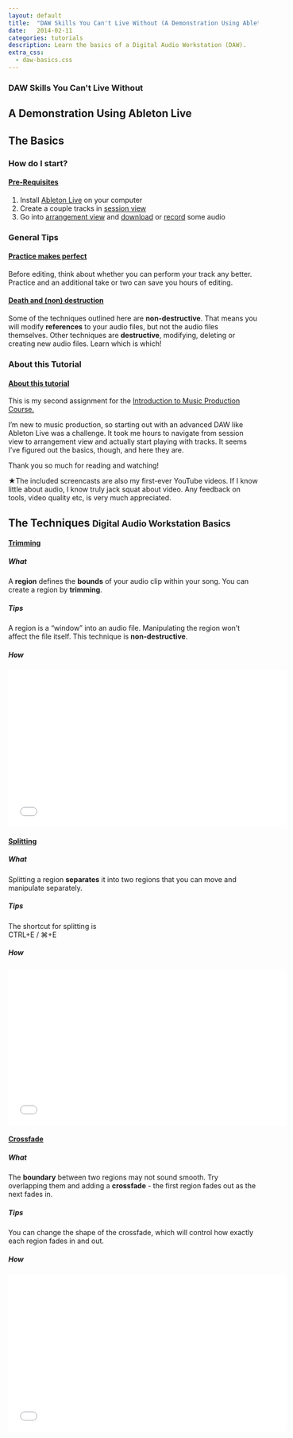 ```yaml
---
layout: default
title:  "DAW Skills You Can't Live Without (A Demonstration Using Ableton Live)"
date:   2014-02-11
categories: tutorials
description: Learn the basics of a Digital Audio Workstation (DAW).
extra_css:
  - daw-basics.css
---
```

<section>
  <article id="daw-skills">
    <h1>DAW Skills You Can't Live Without</h1>
    <h2 class="subtitle">A Demonstration Using Ableton Live</h2>
    <div class="clear"></div>
    <section id="basics" class="basics">
      <h2>The Basics</h2>
      <div class="content">
        <section>
          <h3>How do I start?</h3>
          <div class="panel-group" id="pre-requisites">
            <div class="panel panel-default">
              <div class="panel-heading">
                <h4 class="panel-title">
                  <a data-toggle="collapse" data-parent="#pre-requisites" href="#pre-requisites-list">
                    Pre-Requisites
                  </a>
                </h4>
              </div>
              <div id="pre-requisites-list" class="panel-collapse collapse in">
                <div class="panel-body">
                  <ol>
                    <li>Install <a href="https://www.ableton.com/">Ableton Live</a> on your computer</li>
                    <li>Create a couple tracks in <a href="https://www.ableton.com/en/articles/getting-started-5-working-session-view/">session view</a></li>
                    <li>Go into <a href="https://www.ableton.com/en/articles/getting-started-7-session-arrangement-view/">arrangement view</a> and <a href="http://www.musicradar.com/news/tech/free-music-samples-download-loops-hits-and-multis-217833/1">download</a> or <a href="/tutorials/pickup-connections">record</a> some audio</li>
                  </ol>
                </div>
              </div>
            </div>
          </div>
        </section>
        <section>
          <h3>General Tips</h3>
          <div class="panel-group" id="general-tips">
            <div class="panel panel-default">
              <div class="panel-heading">
                <h4 class="panel-title">
                  <a data-toggle="collapse" data-parent="#general-tips" href="#general-tips-practice">
                    Practice makes perfect
                  </a>
                </h4>
              </div>
              <div id="general-tips-practice" class="panel-collapse collapse in">
                <div class="panel-body">
                  <p>Before editing, think about whether you can perform your track any better. Practice and an additional take or two can save you hours of editing.</p>
                </div>
              </div>
            </div>
            <div class="panel panel-default">
              <div class="panel-heading">
                <h4 class="panel-title">
                  <a data-toggle="collapse" data-parent="#general-tips" href="#general-tips-destruction">
                    Death and (non) destruction
                  </a>
                </h4>
              </div>
              <div id="general-tips-destruction" class="panel-collapse collapse">
                <div class="panel-body">
                  <p>Some of the techniques outlined here are <strong>non-destructive</strong>. That means you will modify <strong>references</strong></strong> to your audio files, but not the audio files themselves. Other techniques are <strong>destructive</strong>, modifying, deleting or creating new audio files. Learn which is which!</p>
                </div>
              </div>
            </div>
          </div>
        </section>
        <section>
          <h3>About this Tutorial</h3>
          <div class="panel-group" id="about-tutorial">
            <div class="panel panel-default">
              <div class="panel-heading">
                <h4 class="panel-title">
                  <a data-toggle="collapse" data-parent="#about-tutorial" href="#about-tutorial-content">
                    About this tutorial
                  </a>
                </h4>
              </div>
              <div id="about-tutorial-content" class="panel-collapse collapse in">
                <div class="panel-body">
                  <p>This is my second assignment for the <a href="https://www.coursera.org/course/musicproduction">Introduction to Music Production Course.</a></p>
                  <p>I’m new to music production, so starting out with an advanced DAW like Ableton Live was a challenge. It took me hours to navigate from session view to arrangement view and actually start playing with tracks. It seems I’ve figured out the basics, though, and here they are.</p>
                  <p>Thank you so much for reading and watching!</p>
                </div>
              </div>
            </div>
          </div>
        </section>
        <p class="info"><span class="icon">★</span>The included screencasts are also my first-ever YouTube videos. If I know little about audio, I know truly jack squat about video. Any feedback on tools, video quality etc, is very much appreciated.</p>
      </div>
      <div class="clear"></div>
    </section>
    <section class="techniques">
      <h2>
        The Techniques
        <small>Digital Audio Workstation Basics</small>
      </h2>
      <div class="panel-group" id="techniques-accordion">
        <div class="panel panel-default">
          <div class="panel-heading">
            <h4 class="panel-title">
              <a data-parent="#techniques-accordion" data-toggle="collapse" href="#techniques-trimming">
                Trimming
              </a>
            </h4>
          </div>
          <div id="techniques-trimming" class="panel-collapse collapse in">
            <div class="panel-body">
              <section class="technique-info">
                <section class="about">
                  <h5>What</h5>
                  <p>A <strong>region</strong> defines the <strong>bounds</strong> of your audio clip within your song. You can create a region by <strong>trimming</strong>.</p>
                </section>
                <section class="tips">
                  <h5>Tips</h5>
                  <p>A region is a “window” into an audio file. Manipulating the region won’t affect the file itself. This technique is <strong>non-destructive</strong>.</p>
                </section>
              </section>
              <section class="how">
                <h5>How</h5>
                <iframe width="560" height="315" src="//www.youtube.com/embed/2j16BiUo2RM" frameborder="0" allowfullscreen></iframe>
              </section>
            </div>
          </div>
        </div>
        <div class="panel panel-default">
          <div class="panel-heading">
            <h4 class="panel-title">
              <a data-parent="#techniques-accordion" data-toggle="collapse" href="#techniques-splitting">
                Splitting
              </a>
            </h4>
          </div>
          <div id="techniques-splitting" class="panel-collapse collapse">
            <div class="panel-body">
              <section class="technique-info">
                <section class="about">
                  <h5>What</h5>
                  <p>Splitting a region <strong>separates</strong> it into two regions that you can move and manipulate separately.</p>
                </section>
                <section class="tips">
                  <h5>Tips</h5>
                  <p>The shortcut for splitting is<br>CTRL+E / ⌘+E</p>
                </section>
              </section>
              <section class="how">
                <h5>How</h5>
                <iframe width="560" height="315" src="//www.youtube.com/embed/Il0p8GjKAFU" frameborder="0" allowfullscreen></iframe>
              </section>
            </div>
          </div>
        </div>
        <div class="panel panel-default">
          <div class="panel-heading">
            <h4 class="panel-title">
              <a data-parent="#techniques-accordion" data-toggle="collapse" href="#techniques-crossfade">
                Crossfade
              </a>
            </h4>
          </div>
          <div id="techniques-crossfade" class="panel-collapse collapse">
            <div class="panel-body">
              <section class="technique-info">
                <section class="about">
                  <h5>What</h5>
                  <p>The <strong>boundary</strong> between two regions may not sound smooth. Try overlapping them and adding a <strong>crossfade</strong> - the first region fades out as the next fades in.</p>
                </section>
                <section class="tips">
                  <h5>Tips</h5>
                  <p>You can change the shape of the crossfade, which will control how exactly each region fades in and out.</p>
                </section>
              </section>
              <section class="how">
                <h5>How</h5>
                <iframe width="560" height="315" src="//www.youtube.com/embed/HTerXI6pDv0" frameborder="0" allowfullscreen></iframe>
              </section>
            </div>
          </div>
        </div>
        <!--
        <div class="panel panel-default">
          <div class="panel-heading">
            <h4 class="panel-title">
              <a data-parent="#techniques-accordion" data-toggle="collapse" href="#techniques-trimming">
                Trimming
              </a>
            </h4>
          </div>
          <div id="techniques-trimming" class="panel-collapse collapse in">
            <div class="panel-body">
              <section class="technique-info">
                <section class="about">
                  <h5>What</h5>
                  <p>A <strong>region</strong> defines the <strong>bounds</strong> of your audio clip within your song. You can create a region by <strong>trimming</strong>.</p>
                </section>
                <section class="tips">
                  <h5>Tips</h5>
                  <p>A region is a “window” into an audio file. Manipulating the region won’t affect the file itself. This technique is <strong>non-destructive</strong>.</p>
                </section>
              </section>
              <section class="how">
                <h5>How</h5>
                <iframe width="560" height="315" src="//www.youtube.com/embed/2j16BiUo2RM" frameborder="0" allowfullscreen></iframe>
              </section>
            </div>
          </div>
        </div>

        <div class="panel panel-default">
          <div class="panel-heading">
            <h4 class="panel-title">
              <a data-parent="#techniques-accordion" data-toggle="collapse" href="#techniques-trimming">
                Trimming
              </a>
            </h4>
          </div>
          <div id="techniques-trimming" class="panel-collapse collapse in">
            <div class="panel-body">
              <section class="technique-info">
                <section class="about">
                  <h5>What</h5>
                  <p>A <strong>region</strong> defines the <strong>bounds</strong> of your audio clip within your song. You can create a region by <strong>trimming</strong>.</p>
                </section>
                <section class="tips">
                  <h5>Tips</h5>
                  <p>A region is a “window” into an audio file. Manipulating the region won’t affect the file itself. This technique is <strong>non-destructive</strong>.</p>
                </section>
              </section>
              <section class="how">
                <h5>How</h5>
                <iframe width="560" height="315" src="//www.youtube.com/embed/2j16BiUo2RM" frameborder="0" allowfullscreen></iframe>
              </section>
            </div>
          </div>
        </div>

        <div class="panel panel-default">
          <div class="panel-heading">
            <h4 class="panel-title">
              <a data-parent="#techniques-accordion" data-toggle="collapse" href="#techniques-trimming">
                Trimming
              </a>
            </h4>
          </div>
          <div id="techniques-trimming" class="panel-collapse collapse in">
            <div class="panel-body">
              <section class="technique-info">
                <section class="about">
                  <h5>What</h5>
                  <p>A <strong>region</strong> defines the <strong>bounds</strong> of your audio clip within your song. You can create a region by <strong>trimming</strong>.</p>
                </section>
                <section class="tips">
                  <h5>Tips</h5>
                  <p>A region is a “window” into an audio file. Manipulating the region won’t affect the file itself. This technique is <strong>non-destructive</strong>.</p>
                </section>
              </section>
              <section class="how">
                <h5>How</h5>
                <iframe width="560" height="315" src="//www.youtube.com/embed/2j16BiUo2RM" frameborder="0" allowfullscreen></iframe>
              </section>
            </div>
          </div>
        </div>

        <div class="panel panel-default">
          <div class="panel-heading">
            <h4 class="panel-title">
              <a data-parent="#techniques-accordion" data-toggle="collapse" href="#techniques-trimming">
                Trimming
              </a>
            </h4>
          </div>
          <div id="techniques-trimming" class="panel-collapse collapse in">
            <div class="panel-body">
              <section class="technique-info">
                <section class="about">
                  <h5>What</h5>
                  <p>A <strong>region</strong> defines the <strong>bounds</strong> of your audio clip within your song. You can create a region by <strong>trimming</strong>.</p>
                </section>
                <section class="tips">
                  <h5>Tips</h5>
                  <p>A region is a “window” into an audio file. Manipulating the region won’t affect the file itself. This technique is <strong>non-destructive</strong>.</p>
                </section>
              </section>
              <section class="how">
                <h5>How</h5>
                <iframe width="560" height="315" src="//www.youtube.com/embed/2j16BiUo2RM" frameborder="0" allowfullscreen></iframe>
              </section>
            </div>
          </div>
        </div>

        <div class="panel panel-default">
          <div class="panel-heading">
            <h4 class="panel-title">
              <a data-parent="#techniques-accordion" data-toggle="collapse" href="#techniques-trimming">
                Trimming
              </a>
            </h4>
          </div>
          <div id="techniques-trimming" class="panel-collapse collapse in">
            <div class="panel-body">
              <section class="technique-info">
                <section class="about">
                  <h5>What</h5>
                  <p>A <strong>region</strong> defines the <strong>bounds</strong> of your audio clip within your song. You can create a region by <strong>trimming</strong>.</p>
                </section>
                <section class="tips">
                  <h5>Tips</h5>
                  <p>A region is a “window” into an audio file. Manipulating the region won’t affect the file itself. This technique is <strong>non-destructive</strong>.</p>
                </section>
              </section>
              <section class="how">
                <h5>How</h5>
                <iframe width="560" height="315" src="//www.youtube.com/embed/2j16BiUo2RM" frameborder="0" allowfullscreen></iframe>
              </section>
            </div>
          </div>
        </div>

        <div class="panel panel-default">
          <div class="panel-heading">
            <h4 class="panel-title">
              <a data-parent="#techniques-accordion" data-toggle="collapse" href="#techniques-trimming">
                Trimming
              </a>
            </h4>
          </div>
          <div id="techniques-trimming" class="panel-collapse collapse in">
            <div class="panel-body">
              <section class="technique-info">
                <section class="about">
                  <h5>What</h5>
                  <p>A <strong>region</strong> defines the <strong>bounds</strong> of your audio clip within your song. You can create a region by <strong>trimming</strong>.</p>
                </section>
                <section class="tips">
                  <h5>Tips</h5>
                  <p>A region is a “window” into an audio file. Manipulating the region won’t affect the file itself. This technique is <strong>non-destructive</strong>.</p>
                </section>
              </section>
              <section class="how">
                <h5>How</h5>
                <iframe width="560" height="315" src="//www.youtube.com/embed/2j16BiUo2RM" frameborder="0" allowfullscreen></iframe>
              </section>
            </div>
          </div>
        </div>
        -->
      </div>
    </section>
  </article>
</section>
